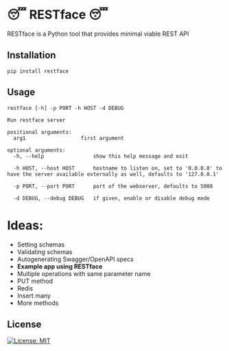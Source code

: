 # 😴 RESTface 😴

RESTface is a Python tool that provides minimal viable REST API

## Installation

```pip install restface```

## Usage

```
restface [-h] -p PORT -h HOST -d DEBUG

Run restface server

positional arguments:
  arg1                  first argument

optional arguments:
  -h, --help                show this help message and exit
  
  -h HOST, --host HOST      hostname to listen on, set to '0.0.0.0' to have the server available externally as well, defaults to '127.0.0.1'
  
  -p PORT, --port PORT      port of the webserver, defaults to 5000
  
  -d DEBUG, --debug DEBUG   if given, enable or disable debug mode
```

# Ideas:

- Setting schemas
- Validating schemas
- Autogenerating Swagger/OpenAPI specs
- **Example app using RESTface**
- Multiple operations with same parameter name
- PUT method
- Redis
- Insert many
- More methods

## License

[![License: MIT](https://img.shields.io/badge/License-MIT-yellow.svg)](https://opensource.org/licenses/MIT)
